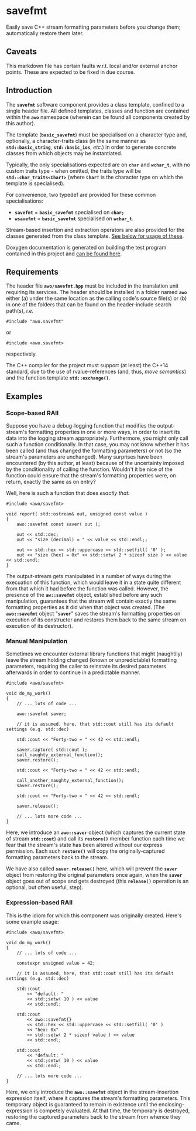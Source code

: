 # savefmt
Easily save C++ stream formatting parameters before you change them; automatically restore them later.

## Caveats

This markdown file has certain faults w.r.t. local and/or external anchor points.  These are expected to be fixed in due course.

## Introduction

The **```savefmt```** software component provides a class template, confined to a single header file.  All defined templates, classes and function are contained within the **```awo```** namespace (wherein can be found all components created by this author).

The template (**```basic_savefmt```**) must be specialised on a character type and, optionally, a character-traits class (in the same manner as **```std::basic_string```**, **```std::basic_ios```**, *etc*.) in order to generate concrete classes from which objects may be instantiated.

Typically, the only specialisations expected are on **```char```** and **```wchar_t```**, with no custom traits type - when omitted, the traits type will be **```std::char_traits<CharT>```** (where **```CharT```** is the character type on which the template is specialised).

For convenience, two typedef are provided for these common specialisations:

* **```savefmt```** = **```basic_savefmt```** specialised on **```char;```**
* **```wsavefmt```** = **```basic_savefmt```** specialised on **```wchar_t```**.

Stream-based insertion and extraction operators are also provided for the classes generated from the class template.  [See below for usage of these](#markdown-header-Expression-based-raii).

Doxygen documentation is generated on building the test program contained in this project and [can be found here](html/index.html).

## Requirements

The header file **```awo/savefmt.hpp```** must be included in the translation unit requiring its services.  The header should be installed in a folder named **```awo```** either (a) under the same location as the calling code's source file(s) or (b) in one of the folders that can be found on the header-include search path(s), *i.e.*
```
#include "awo.savefmt"
```
or
```
#include <awo.savefmt>
```
respectively.

The C++ compiler for the project must support (at least) the C++14 standard, due to the use of rvalue-references (and, thus, *move semantics*) and the function template **```std::exchange()```**.

## Examples

### Scope-based RAII

Suppose you have a debug-logging function that modifies the output-stream's formatting properties in one or more ways, in order to insert its data into the logging stream appropriately.  Furthermore, you might only call such a function conditionally.  In that case, you may not know whether it has been called (and thus changed the formatting parameters) or not (so the stream's parameters are unchanged). Many surprises have been encountered (by this author, at least) because of the uncertainty imposed by the conditionality of calling the function.  Wouldn't it be nice of the function could ensure that the stream's formatting properties were, on return, exactly the same as on entry?

Well, here is such a function that does *exactly that:*
```
#include <awo/savefmt>

void report( std::ostream& out, unsigned const value )
{
	awo::savefmt const saver( out );

	out << std::dec;
	out << "size (decimal) = " << value << std::endl;;

	out << std::hex << std::uppercase << std::setfill( '0' );
	out << "size (hex) = 0x" << std::setw( 2 * sizeof size ) << value << std::endl;
}
```
The output-stream gets manipulated in a number of ways during the execuation of this function, which would leave it in a state quite different from that which it had before the function was called.  However, the presence of the **```aw::savefmt```** object, established before any such manipulation, guarantees that the stream will contain exactly the same formatting properties as it did when that object was created.  (The **```awo::savefmt```** object "**```saver```**" saves the stream's formatting properties on execution of its constructor and restores them back to the same stream on execution of its destructor).

### Manual Manipulation

Sometimes we encounter external library functions that might (naughtily) leave the stream holding changed (known or unpredictable) formatting parameters, requiring the caller to reinstate its desired parameters afterwards in order to continue in a predictable manner.
```
#include <awo/savefmt>

void do_my_work()
{
	// ... lots of code ...

	awo::savefmt saver;

	// it is assumed, here, that std::cout still has its default settings (e.g. std::dec)

	std::cout << "Forty-two = " << 42 << std::endl;

	saver.capture( std::cout );
	call_naughty_external_function();
	saver.restore();

	std::cout << "Forty-two = " << 42 << std::endl;

	call_another_naughty_external_function();
	saver.restore();

	std::cout << "Forty-two = " << 42 << std::endl;

	saver.release();

	// ... lots more code ...
}
```
Here, we introduce an **```awo::saver```** object (which captures the current state of stream **```std::cout```**) and call its **```restore()```** member function each time we fear that the stream's state has been altered without our express permission.  Each such **```restore()```** will copy the originally-captured formatting parameters back to the stream.

We have also called **```saver.release()```** here, which will prevent the **```saver```** object from restoring the original parameters once again, when the **```saver```** object goes out of scope and gets destroyed (this **```release()```** operation is an optional, but often useful, step).

### Expression-based RAII

This is the idiom for which this component was originally created.  Here's some example usage:
```
#include <awo/savefmt>

void do_my_work()
{
	// ... lots of code ...

	constexpr unsigned value = 42;

	// it is assumed, here, that std::cout still has its default settings (e.g. std::dec)

	std::cout
		<< "default: "
		<< std:;setw( 10 ) << value
		<< std::endl;

	std::cout
		<< awo::savefmt{}
		<< std::hex << std::uppercase << std::setfill( '0' )
		<< "hex: 0x"
		<< std::setw( 2 * sizeof value ) << value
		<< std::endl;

	std::cout
		<< "default: "
		<< std:;setw( 10 ) << value
		<< std::endl;

	// ... lots more code ...
}
```
Here, we only introduce the **```awo::savefmt```** object in the stream-insertion expression itself, where it captures the stream's formatting parameters.  This temporary object is guaranteed to remain in existence until the enclosing-expression is competely evaluated.  At that time, the temporary is destroyed, restoring the captured parameters back to the stream from whence they came.
